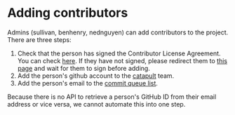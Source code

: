 # Adding contributors

Admins (sullivan, benhenry, nednguyen) can add contributors to the project.
There are three steps:

1.  Check that the person has signed the Contributor License Agreement.
    You can check [here](http://go/check-cla). If they have not signed, please
    redirect them to [this page][cla] and wait for them to sign before adding.
2.  Add the person's github account to the [catapult] team.
3.  Add the person's email to the [commit queue list].

Because there is no API to retrieve a person's GitHub ID from their email
address or vice versa, we cannot automate this into one step.

[cla]: https://cla.developers.google.com/about/google-individual?csw=1
[catapult]: https://github.com/orgs/catapult-project/teams/catapult
[commit queue list]: https://chrome-infra-auth.appspot.com/auth/groups/project-catapult-committers
